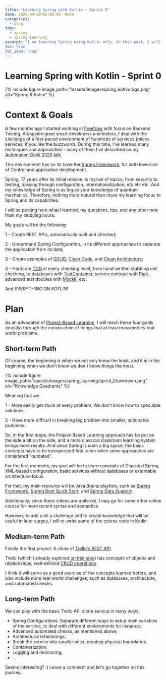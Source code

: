 ```yaml
---
title: "Learning Spring with Kotlin - Sprint 0"
date: 2020-04-08T08:00:00 -0000
categories:
  - blog
tags:
  - spring
  - spring-learning
excerpt: "I am learning Spring using Kotlin only. In this post, I will describe what are my goals and the path I will walk to reach them."
toc: true
toc_icon: "cog"
---
```


# Learning Spring with Kotlin - Sprint 0

{% include figure image_path="/assets/images/spring_kotlin/logo.png" alt="Spring & Kotlin" %}

# Context & Goals

A few months ago I started working at [FreeNow](https://free-now.com/) with focus on Backend Testing. Alongside great smart developers and testers, I deal with the challenge of a fast-paced environment of hundreds of services (micro-services, if you like the buzzword). During this time, I've learned many techniques and approaches - many of them I've described on my [Automation Guild 2020 talk](https://guildconferences.com/conferences/automation-2020/).

This environment has on its base the [Spring Framework](https://spring.io/projects/spring-framework), for both Inversion of Control and application development. 

Spring, 17 years after its initial release, is myriad of topics; from security to testing, passing through configuration, internationalization, etc etc etc. And my knowledge of Spring is as big as your knowledge of quantum mechanics. Therefore, nothing more natural than move my learning focus to Spring and its capabilities.

I will be posting here what I learned, my questions, tips, and any other note from my studying hours.

My goals will be the following:

1 - Create REST APIs, automatically built and checked;

2 - Understand Spring Configuration, in its different approaches to separate the application from its data;

3 - Create examples of [SOLID](https://en.wikipedia.org/wiki/SOLID_(object-oriented_design)), [Clean Code](https://www.amazon.com/Clean-Code-Handbook-Software-Craftsmanship/dp/0132350882), and [Clean Architecture](hhttps://www.amazon.com/Clean-Architecture-Craftsmans-Software-Structure/dp/0134494164/ref=sr_1_1);

4 - Hardcore [TDD](https://www.youtube.com/watch?v=qkblc5WRn-U) at every checking level, from hand-written stubbing unit checking, to databases with [TestContainer](https://www.testcontainers.org/), service contract with [Pact](https://docs.pact.io/), advanced test doubles with [Mockk](https://www.testcontainers.org/), etc.

And EVERYTHING ON *KOTLIN*!

# Plan

As an advocated of [Project-Based Learning](https://www.edutopia.org/project-based-learning), I will reach these four goals (mostly) through the construction of things that at least reassembles real-world problems. 

## Short-term Path

Of course, the beginning is when we not only know the least, and it is in the beginning when we don't know we don't know things the most.

{% include figure image_path="/assets/images/spring_learning/sprint_0/unknown.png" alt="Knowledge Quadrants" %}

Meaning that we:

1 - More easily get stuck at every problem: We don't know how to speculate solutions.

2 - Have more difficult in breaking big problem into smaller, actionable problems.

So, in the first steps, the Project-Based Learning approach has be put on the side a bit on the side, and a more classical classroom learning system brings more results.
And since Spring is such a big space, the basic concepts have to be incorporated first, even when some approaches are considered "outdated".

For the first moments, my goal will be to learn concepts of Classical Spring, XML-based configuration, basic services without databases or extentable architecture-focus.

For that, my main resource will be Java Brains playlists, such as [Spring Framework](https://www.youtube.com/playlist?list=PLC97BDEFDCDD169D7), [Spring Boot Quick Start](https://www.youtube.com/playlist?list=PLqq-6Pq4lTTbx8p2oCgcAQGQyqN8XeA1x),
and [Spring Data Support](https://www.youtube.com/watch?v=eR_JFtqyNL4&list=PL1A506B159E5BD13E).

Additionally, since these videos are quite old, I may go for some other online course for more recent syntax and semantics.

However, to add a bit a challenge and to create knowledge that will be useful in later stages, I will re-write some of the course code in Kotlin.

## Medium-term Path

Finally the first project: A clone of [Trello's REST API](https://developer.atlassian.com/cloud/trello/guides/rest-api/api-introduction/).

Trello (which I already explored [on this blog](http://thatsabug.com/tags/#postman-series)) has concepts of objects and relationships, well-defined [CRUD operations](http://thatsabug.com/blog/intro_postman_trello/).

I think it will serve as a good exercise of the concepts learned before, and also include more real-world challenges, such as databases, architecture, and automated checks.

## Long-term Path

We can play with the basic Trello API clone service in many ways:

- Spring Configurations: Separate different ways to setup main variables of the service, to deal with different enviorements for instance;
- Advanced automated checks, as mentioned above;
- Architectural refactorings;
- Break the service into smaller ones, creating physical boundaries.
- Containerization;
- Logging and monitoring;
- ...

Seems interesting? :)
Leave a comment and let's go together on this journey.
